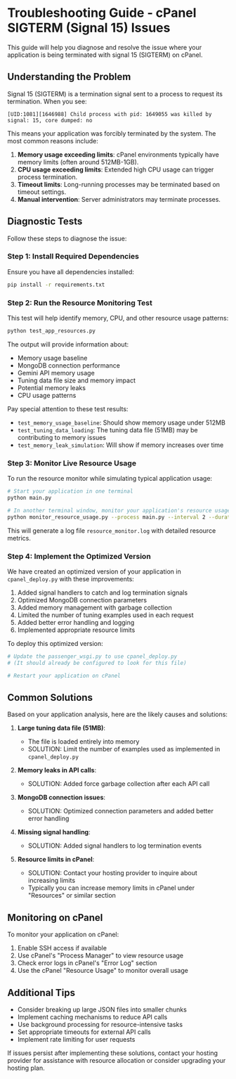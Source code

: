 # Troubleshooting Guide - cPanel SIGTERM (Signal 15) Issues

This guide will help you diagnose and resolve the issue where your application is being terminated with signal 15 (SIGTERM) on cPanel.

## Understanding the Problem

Signal 15 (SIGTERM) is a termination signal sent to a process to request its termination. When you see:

```
[UID:1081][1646988] Child process with pid: 1649055 was killed by signal: 15, core dumped: no
```

This means your application was forcibly terminated by the system. The most common reasons include:

1. **Memory usage exceeding limits**: cPanel environments typically have memory limits (often around 512MB-1GB).
2. **CPU usage exceeding limits**: Extended high CPU usage can trigger process termination.
3. **Timeout limits**: Long-running processes may be terminated based on timeout settings.
4. **Manual intervention**: Server administrators may terminate processes.

## Diagnostic Tests

Follow these steps to diagnose the issue:

### Step 1: Install Required Dependencies

Ensure you have all dependencies installed:

```bash
pip install -r requirements.txt
```

### Step 2: Run the Resource Monitoring Test

This test will help identify memory, CPU, and other resource usage patterns:

```bash
python test_app_resources.py
```

The output will provide information about:
- Memory usage baseline
- MongoDB connection performance
- Gemini API memory usage
- Tuning data file size and memory impact
- Potential memory leaks
- CPU usage patterns

Pay special attention to these test results:
- `test_memory_usage_baseline`: Should show memory usage under 512MB
- `test_tuning_data_loading`: The tuning data file (51MB) may be contributing to memory issues
- `test_memory_leak_simulation`: Will show if memory increases over time

### Step 3: Monitor Live Resource Usage

To run the resource monitor while simulating typical application usage:

```bash
# Start your application in one terminal
python main.py

# In another terminal window, monitor your application's resource usage
python monitor_resource_usage.py --process main.py --interval 2 --duration 300
```

This will generate a log file `resource_monitor.log` with detailed resource metrics.

### Step 4: Implement the Optimized Version

We have created an optimized version of your application in `cpanel_deploy.py` with these improvements:

1. Added signal handlers to catch and log termination signals
2. Optimized MongoDB connection parameters
3. Added memory management with garbage collection
4. Limited the number of tuning examples used in each request
5. Added better error handling and logging
6. Implemented appropriate resource limits

To deploy this optimized version:

```bash
# Update the passenger_wsgi.py to use cpanel_deploy.py
# (It should already be configured to look for this file)

# Restart your application on cPanel
```

## Common Solutions

Based on your application analysis, here are the likely causes and solutions:

1. **Large tuning data file (51MB)**:
   - The file is loaded entirely into memory
   - SOLUTION: Limit the number of examples used as implemented in `cpanel_deploy.py`

2. **Memory leaks in API calls**:
   - SOLUTION: Added force garbage collection after each API call

3. **MongoDB connection issues**:
   - SOLUTION: Optimized connection parameters and added better error handling

4. **Missing signal handling**:
   - SOLUTION: Added signal handlers to log termination events

5. **Resource limits in cPanel**:
   - SOLUTION: Contact your hosting provider to inquire about increasing limits
   - Typically you can increase memory limits in cPanel under "Resources" or similar section

## Monitoring on cPanel

To monitor your application on cPanel:

1. Enable SSH access if available
2. Use cPanel's "Process Manager" to view resource usage
3. Check error logs in cPanel's "Error Log" section
4. Use the cPanel "Resource Usage" to monitor overall usage

## Additional Tips

- Consider breaking up large JSON files into smaller chunks
- Implement caching mechanisms to reduce API calls
- Use background processing for resource-intensive tasks
- Set appropriate timeouts for external API calls
- Implement rate limiting for user requests

If issues persist after implementing these solutions, contact your hosting provider for assistance with resource allocation or consider upgrading your hosting plan. 